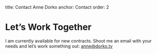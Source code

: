 title: Contact Anne Dorko
anchor: Contact
order: 2


# Let’s Work Together

I am currently available for new contracts. Shoot me an email with your needs and let’s work something out: [anne@dorko.tv](mailto:anne@dorko.tv)
